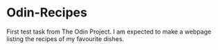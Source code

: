 # Odin-Recipes
First test task from The Odin Project. I am expected to make a webpage listing the recipes of my favourite dishes.
